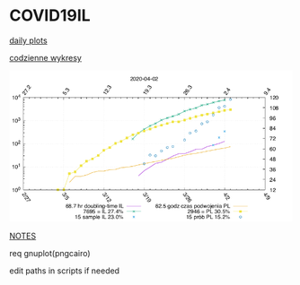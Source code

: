 # COVID19IL

[daily plots](https://msliczniak.github.io/COVID19IL/plots/index.html)

[codzienne wykresy](https://msliczniak.github.io/COVID19IL/plots/pl/index.html)

![PL IL](plots/plil.png)

[NOTES](NOTES.txt)

req gnuplot(pngcairo)

edit paths in scripts if needed
